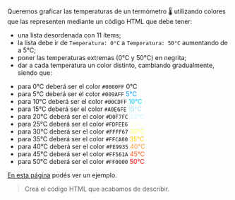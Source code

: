 Queremos graficar las temperaturas de un termómetro :thermometer: utilizando colores que las representen mediante un código HTML que debe tener:

- una lista desordenada con 11 ítems;
- la lista debe ir de `Temperatura: 0°C` a `Temperatura: 50°C` aumentando de a 5°C;
- poner las temperaturas extremas (0°C y 50°C) en negrita;
- dar a cada temperatura un color distinto, cambiando gradualmente, siendo que:

* para 0°C deberá ser el color `#0000FF` <span> 0°C </span> <div class= 'cuadrado'> </div>
* para 5°C deberá ser el color `#009AFF` <span style= "color: #009AFF"> 5°C </span>
* para 10°C deberá ser el color `#00CDFF` <span style= "color: #00CDFF"> 10°C </span>
* para 15°C deberá ser el color `#A0E6FE` <span style= "color: #A0E6FE"> 15°C </span>
* para 20°C deberá ser el color `#D0F7FC` <span style= "color: #D0F7FC"> 20°C </span>
* para 25°C deberá ser el color `#FDFEE6` <span style= "color: #FDFEE6"> 25°C </span>
* para 30°C deberá ser el color `#FFFF67` <span style= "color: #FFFF67"> 30°C </span>
* para 35°C deberá ser el color `#FFCA00` <span style= "color: #FFCA00"> 35°C </span>
* para 40°C deberá ser el color `#FE9935` <span style= "color: #FE9935"> 40°C </span>
* para 45°C deberá ser el color `#FF561A` <span style= "color: #FF561A"> 45°C  </span>
* para 50°C deberá ser el color `#FF0000` <span style= "color: #FF0000"> 50°C </span>


[En esta página](https://cdn.shopify.com/s/files/1/2303/2711/files/colour_temperature_kelvin_chart_make_up.jpg?v=1513856014) podés ver un ejemplo.

> Creá el código HTML que acabamos de describir.

<style>
.cuadrado{
  width: 50px;
  height: 10px;
  border-radius: 5px;
  background: #0000FF;
  display: inline;

}
</style>